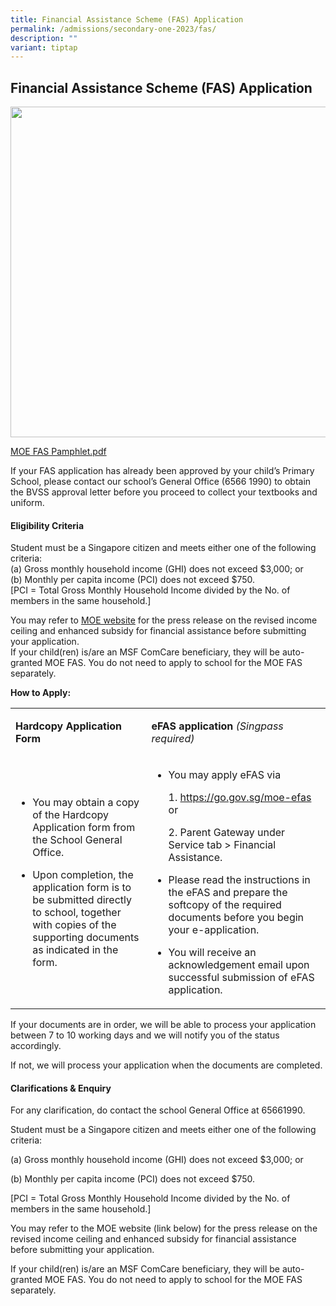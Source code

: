 ```yaml
---
title: Financial Assistance Scheme (FAS) Application
permalink: /admissions/secondary-one-2023/fas/
description: ""
variant: tiptap
---
```

<h2>Financial Assistance Scheme (FAS) Application</h2><div class="isomer-image-wrapper"><img height="529" width="643" src="https://lh7-us.googleusercontent.com/fR1BG3mqtA7D7Cs59_Q_K2NTodJCF22BHUIdJ5mrkh6iKHVxRtwNqpYOp4NxZhyjcxflr50K7WAVzDZ0mKwnyA5D2vNdJSEHox-5Yw1k4k3UVYwUMiMpJkQk0Ceykr0JiDfgPJPu-q_D"></div><p><a href="/files/MOE%20FAS%20Pamphlet.pdf" rel="noopener noreferrer nofollow" target="_blank">MOE FAS Pamphlet.pdf</a></p><p>If your FAS application has already been approved by your child’s Primary School, please contact our school’s General Office (6566 1990) to obtain the BVSS approval letter before you proceed to collect your textbooks and uniform. &nbsp; &nbsp;&nbsp;&nbsp;&nbsp;</p><p></p><h4>Eligibility Criteria</h4><p>Student must be a Singapore citizen and meets either one of the following criteria:<br>(a) Gross monthly household income (GHI) does not exceed $3,000; or<br>(b) Monthly per capita income (PCI) does not exceed $750.<br>[PCI = Total Gross Monthly Household Income divided by the No. of members in the same household.]</p><p>You may refer to <a href="https://www.moe.gov.sg/news/press-releases/20221014-more-than-10000-students-to-benefit-from-revised-income-criteria-for-moe-financial-assistance-schemes-and-increased-ite-bursary-quanta" rel="noopener noreferrer nofollow" target="_blank">MOE website</a> for the press release on the revised income ceiling and enhanced subsidy for financial assistance before submitting your application.<br>If your child(ren) is/are an MSF ComCare beneficiary, they will be auto-granted MOE FAS. You do not need to apply to school for the MOE FAS separately.</p><p><strong>How to Apply:</strong></p><table><tbody><tr><td rowspan="1" colspan="1"><p><strong>Hardcopy Application Form&nbsp;</strong></p></td><td rowspan="1" colspan="1"><p><strong>eFAS application </strong><em>(Singpass required)</em></p></td></tr><tr><td rowspan="1" colspan="1"><ul><li><p>You may obtain a copy of the Hardcopy Application form from the School General Office.</p></li></ul><ul><li><p>Upon completion, the application form is to be submitted directly to school, together with copies of the supporting documents as indicated in the form.</p></li></ul></td><td rowspan="1" colspan="1"><ul data-tight="true" class="tight"><li><p>You may apply eFAS via&nbsp;</p><p>1. <a href="https://go.gov.sg/moe-efas" rel="noopener noreferrer nofollow" target="_blank">https://go.gov.sg/moe-efas</a> or</p><p>2. Parent Gateway under Service tab &gt; Financial Assistance.</p><p></p></li><li><p>Please read the instructions in the eFAS and prepare the softcopy of the required documents before you begin your e-application.</p></li><li><p>You will receive an acknowledgement email upon successful submission of eFAS application.</p></li></ul></td></tr></tbody></table><p>If your documents are in order, we will be able to process your application between 7 to 10 working days and we will notify you of the status accordingly.&nbsp;</p><p>If not, we will process your application when the documents are completed.<br></p><h4><strong>Clarifications &amp; Enquiry</strong></h4><p>For any clarification, do contact the school General Office at 65661990.</p><p>Student must be a Singapore citizen and meets either one of the following criteria:</p><p>(a) Gross monthly household income (GHI) does not exceed $3,000; or</p><p>(b) Monthly per capita income (PCI) does not exceed $750.</p><p>[PCI = Total Gross Monthly Household Income divided by the No. of members in the same household.]</p><p></p><p>You may refer to the MOE website (link below) for the press release on the revised income ceiling and enhanced subsidy for financial assistance before submitting your application.</p><p>If your child(ren) is/are an MSF ComCare beneficiary, they will be auto-granted MOE FAS. You do not need to apply to school for the MOE FAS separately.</p><p><br></p>